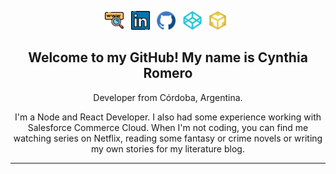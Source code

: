 
<p align="center">
<a href=""><img height="30" src="https://github.com/Ceyene/Ceyene/blob/main/www.png"></a>&nbsp;&nbsp;
<a href="https://www.linkedin.com/in/ce-y-ene/"><img height="30" src="https://github.com/Ceyene/Ceyene/blob/main/linkedin.png"></a>&nbsp;&nbsp;
<a href="https://github.com/Ceyene"><img height="30" src="https://github.com/Ceyene/Ceyene/blob/main/github.png"></a>&nbsp;&nbsp;
<a href="https://codepen.io/ceyene"><img height="30" src="https://github.com/Ceyene/Ceyene/blob/main/codepen.png"></a>&nbsp;&nbsp;
<a href="https://codesandbox.io/u/Ceyene"><img height="30" src="https://github.com/Ceyene/Ceyene/blob/main/codesandbox.png"></a>&nbsp;&nbsp;
</p>

<h2 align="center">Welcome to my GitHub! My name is Cynthia Romero </h2>
<p align="center">Developer from Córdoba, Argentina. </p>
<p align="center">I'm a Node and React Developer. I also had some experience working with Salesforce Commerce Cloud. When I'm not coding, you can find me watching series on Netflix, reading some fantasy or crime novels or writing my own stories for my literature blog.</p>

<hr>


